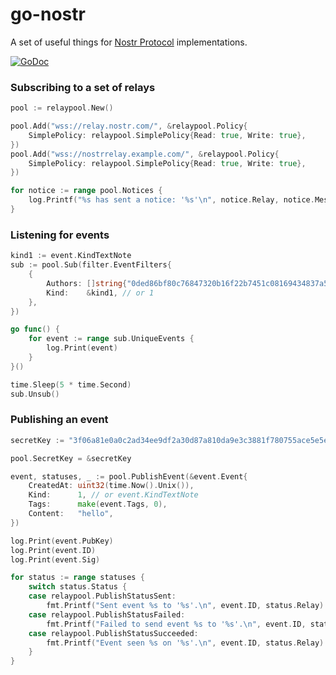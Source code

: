 go-nostr
========

A set of useful things for [Nostr Protocol](https://github.com/fiatjaf/nostr) implementations.

<a href="https://godoc.org/github.com/fiatjaf/go-nostr"><img src="https://img.shields.io/badge/api-reference-blue.svg?style=flat-square" alt="GoDoc"></a>


### Subscribing to a set of relays

```go
pool := relaypool.New()

pool.Add("wss://relay.nostr.com/", &relaypool.Policy{
	SimplePolicy: relaypool.SimplePolicy{Read: true, Write: true},
})
pool.Add("wss://nostrrelay.example.com/", &relaypool.Policy{
	SimplePolicy: relaypool.SimplePolicy{Read: true, Write: true},
})

for notice := range pool.Notices {
	log.Printf("%s has sent a notice: '%s'\n", notice.Relay, notice.Message)
}
```

### Listening for events

```go
kind1 := event.KindTextNote
sub := pool.Sub(filter.EventFilters{
	{
		Authors: []string{"0ded86bf80c76847320b16f22b7451c08169434837a51ad5fe3b178af6c35f5d"},
		Kind:    &kind1, // or 1
	},
})

go func() {
	for event := range sub.UniqueEvents {
		log.Print(event)
	}
}()

time.Sleep(5 * time.Second)
sub.Unsub()
```

### Publishing an event

```go
secretKey := "3f06a81e0a0c2ad34ee9df2a30d87a810da9e3c3881f780755ace5e5e64d30a7"

pool.SecretKey = &secretKey

event, statuses, _ := pool.PublishEvent(&event.Event{
	CreatedAt: uint32(time.Now().Unix()),
	Kind:      1, // or event.KindTextNote
	Tags:      make(event.Tags, 0),
	Content:   "hello",
})

log.Print(event.PubKey)
log.Print(event.ID)
log.Print(event.Sig)

for status := range statuses {
	switch status.Status {
	case relaypool.PublishStatusSent:
		fmt.Printf("Sent event %s to '%s'.\n", event.ID, status.Relay)
	case relaypool.PublishStatusFailed:
		fmt.Printf("Failed to send event %s to '%s'.\n", event.ID, status.Relay)
	case relaypool.PublishStatusSucceeded:
		fmt.Printf("Event seen %s on '%s'.\n", event.ID, status.Relay)
	}
}
```
